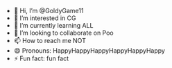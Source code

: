 - 👋 Hi, I’m @GoldyGame11
- 👀 I’m interested in CG
- 🌱 I’m currently learning ALL
- 💞️ I’m looking to collaborate on Poo
- 📫 How to reach me NOT
- 😄 Pronouns: HappyHappyHappyHappyHappyHappy
- ⚡ Fun fact: fun fact

<!---
GoldyGame11/GoldyGame11 is a ✨ special ✨ repository because its `README.md` (this file) appears on your GitHub profile.
You can click the Preview link to take a look at your changes.
--->
